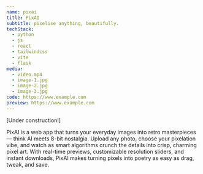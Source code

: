```yaml
---
name: pixai
title: PixAI
subtitle: pixelise anything, beautifully.
techStack:
  - python
  - js
  - react
  - tailwindcss
  - vite
  - flask
media:
  - video.mp4
  - image-1.jpg
  - image-2.jpg
  - image-3.jpg
code: https://www.example.com
preview: https://www.example.com
---
```


[Under construction!]

PixAI is a web app that turns your everyday images into retro masterpieces — think AI meets 8-bit nostalgia. Upload any photo, choose your pixelation vibe, and watch as smart algorithms crunch the details into crisp, charming pixel art. With real-time previews, customizable resolution sliders, and instant downloads, PixAI makes turning pixels into poetry as easy as drag, tweak, and save.
